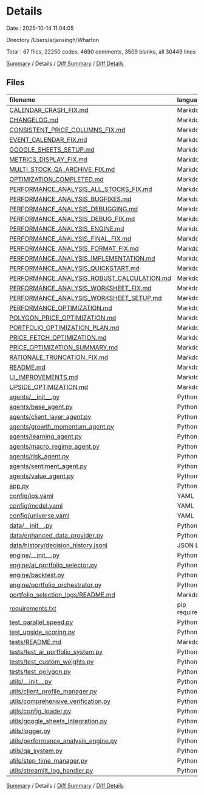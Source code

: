 # Details

Date : 2025-10-14 11:04:05

Directory /Users/arjansingh/Wharton

Total : 67 files,  22250 codes, 4690 comments, 3509 blanks, all 30449 lines

[Summary](results.md) / Details / [Diff Summary](diff.md) / [Diff Details](diff-details.md)

## Files
| filename | language | code | comment | blank | total |
| :--- | :--- | ---: | ---: | ---: | ---: |
| [CALENDAR\_CRASH\_FIX.md](/CALENDAR_CRASH_FIX.md) | Markdown | 283 | 0 | 78 | 361 |
| [CHANGELOG.md](/CHANGELOG.md) | Markdown | 197 | 0 | 47 | 244 |
| [CONSISTENT\_PRICE\_COLUMNS\_FIX.md](/CONSISTENT_PRICE_COLUMNS_FIX.md) | Markdown | 124 | 0 | 34 | 158 |
| [EVENT\_CALENDAR\_FIX.md](/EVENT_CALENDAR_FIX.md) | Markdown | 230 | 0 | 69 | 299 |
| [GOOGLE\_SHEETS\_SETUP.md](/GOOGLE_SHEETS_SETUP.md) | Markdown | 108 | 0 | 46 | 154 |
| [METRICS\_DISPLAY\_FIX.md](/METRICS_DISPLAY_FIX.md) | Markdown | 173 | 0 | 51 | 224 |
| [MULTI\_STOCK\_QA\_ARCHIVE\_FIX.md](/MULTI_STOCK_QA_ARCHIVE_FIX.md) | Markdown | 158 | 0 | 41 | 199 |
| [OPTIMIZATION\_COMPLETED.md](/OPTIMIZATION_COMPLETED.md) | Markdown | 122 | 0 | 29 | 151 |
| [PERFORMANCE\_ANALYSIS\_ALL\_STOCKS\_FIX.md](/PERFORMANCE_ANALYSIS_ALL_STOCKS_FIX.md) | Markdown | 174 | 0 | 45 | 219 |
| [PERFORMANCE\_ANALYSIS\_BUGFIXES.md](/PERFORMANCE_ANALYSIS_BUGFIXES.md) | Markdown | 219 | 0 | 50 | 269 |
| [PERFORMANCE\_ANALYSIS\_DEBUGGING.md](/PERFORMANCE_ANALYSIS_DEBUGGING.md) | Markdown | 234 | 0 | 75 | 309 |
| [PERFORMANCE\_ANALYSIS\_DEBUG\_FIX.md](/PERFORMANCE_ANALYSIS_DEBUG_FIX.md) | Markdown | 151 | 0 | 45 | 196 |
| [PERFORMANCE\_ANALYSIS\_ENGINE.md](/PERFORMANCE_ANALYSIS_ENGINE.md) | Markdown | 286 | 0 | 84 | 370 |
| [PERFORMANCE\_ANALYSIS\_FINAL\_FIX.md](/PERFORMANCE_ANALYSIS_FINAL_FIX.md) | Markdown | 174 | 0 | 59 | 233 |
| [PERFORMANCE\_ANALYSIS\_FORMAT\_FIX.md](/PERFORMANCE_ANALYSIS_FORMAT_FIX.md) | Markdown | 68 | 0 | 16 | 84 |
| [PERFORMANCE\_ANALYSIS\_IMPLEMENTATION.md](/PERFORMANCE_ANALYSIS_IMPLEMENTATION.md) | Markdown | 241 | 0 | 54 | 295 |
| [PERFORMANCE\_ANALYSIS\_QUICKSTART.md](/PERFORMANCE_ANALYSIS_QUICKSTART.md) | Markdown | 142 | 0 | 46 | 188 |
| [PERFORMANCE\_ANALYSIS\_ROBUST\_CALCULATION.md](/PERFORMANCE_ANALYSIS_ROBUST_CALCULATION.md) | Markdown | 269 | 0 | 80 | 349 |
| [PERFORMANCE\_ANALYSIS\_WORKSHEET\_FIX.md](/PERFORMANCE_ANALYSIS_WORKSHEET_FIX.md) | Markdown | 124 | 0 | 34 | 158 |
| [PERFORMANCE\_ANALYSIS\_WORKSHEET\_SETUP.md](/PERFORMANCE_ANALYSIS_WORKSHEET_SETUP.md) | Markdown | 135 | 0 | 52 | 187 |
| [PERFORMANCE\_OPTIMIZATION.md](/PERFORMANCE_OPTIMIZATION.md) | Markdown | 106 | 0 | 38 | 144 |
| [POLYGON\_PRICE\_OPTIMIZATION.md](/POLYGON_PRICE_OPTIMIZATION.md) | Markdown | 0 | 0 | 1 | 1 |
| [PORTFOLIO\_OPTIMIZATION\_PLAN.md](/PORTFOLIO_OPTIMIZATION_PLAN.md) | Markdown | 221 | 0 | 65 | 286 |
| [PRICE\_FETCH\_OPTIMIZATION.md](/PRICE_FETCH_OPTIMIZATION.md) | Markdown | 305 | 0 | 86 | 391 |
| [PRICE\_OPTIMIZATION\_SUMMARY.md](/PRICE_OPTIMIZATION_SUMMARY.md) | Markdown | 0 | 0 | 1 | 1 |
| [RATIONALE\_TRUNCATION\_FIX.md](/RATIONALE_TRUNCATION_FIX.md) | Markdown | 112 | 0 | 29 | 141 |
| [README.md](/README.md) | Markdown | 260 | 0 | 73 | 333 |
| [UI\_IMPROVEMENTS.md](/UI_IMPROVEMENTS.md) | Markdown | 306 | 0 | 105 | 411 |
| [UPSIDE\_OPTIMIZATION.md](/UPSIDE_OPTIMIZATION.md) | Markdown | 197 | 0 | 64 | 261 |
| [agents/\_\_init\_\_.py](/agents/__init__.py) | Python | 0 | 1 | 0 | 1 |
| [agents/base\_agent.py](/agents/base_agent.py) | Python | 68 | 40 | 19 | 127 |
| [agents/client\_layer\_agent.py](/agents/client_layer_agent.py) | Python | 190 | 72 | 51 | 313 |
| [agents/growth\_momentum\_agent.py](/agents/growth_momentum_agent.py) | Python | 328 | 41 | 43 | 412 |
| [agents/learning\_agent.py](/agents/learning_agent.py) | Python | 239 | 46 | 67 | 352 |
| [agents/macro\_regime\_agent.py](/agents/macro_regime_agent.py) | Python | 288 | 75 | 61 | 424 |
| [agents/risk\_agent.py](/agents/risk_agent.py) | Python | 338 | 130 | 62 | 530 |
| [agents/sentiment\_agent.py](/agents/sentiment_agent.py) | Python | 838 | 720 | 59 | 1,617 |
| [agents/value\_agent.py](/agents/value_agent.py) | Python | 279 | 43 | 44 | 366 |
| [app.py](/app.py) | Python | 7,007 | 1,862 | 312 | 9,181 |
| [config/ips.yaml](/config/ips.yaml) | YAML | 165 | 0 | 1 | 166 |
| [config/model.yaml](/config/model.yaml) | YAML | 123 | 17 | 14 | 154 |
| [config/universe.yaml](/config/universe.yaml) | YAML | 24 | 12 | 4 | 40 |
| [data/\_\_init\_\_.py](/data/__init__.py) | Python | 0 | 1 | 0 | 1 |
| [data/enhanced\_data\_provider.py](/data/enhanced_data_provider.py) | Python | 2,305 | 314 | 305 | 2,924 |
| [data/history/decision\_history.jsonl](/data/history/decision_history.jsonl) | JSON Lines | 105 | 0 | 1 | 106 |
| [engine/\_\_init\_\_.py](/engine/__init__.py) | Python | 0 | 1 | 0 | 1 |
| [engine/ai\_portfolio\_selector.py](/engine/ai_portfolio_selector.py) | Python | 304 | 250 | 62 | 616 |
| [engine/backtest.py](/engine/backtest.py) | Python | 274 | 62 | 73 | 409 |
| [engine/portfolio\_orchestrator.py](/engine/portfolio_orchestrator.py) | Python | 741 | 161 | 168 | 1,070 |
| [portfolio\_selection\_logs/README.md](/portfolio_selection_logs/README.md) | Markdown | 58 | 0 | 20 | 78 |
| [requirements.txt](/requirements.txt) | pip requirements | 20 | 7 | 7 | 34 |
| [test\_parallel\_speed.py](/test_parallel_speed.py) | Python | 109 | 13 | 31 | 153 |
| [test\_upside\_scoring.py](/test_upside_scoring.py) | Python | 125 | 7 | 5 | 137 |
| [tests/README.md](/tests/README.md) | Markdown | 95 | 0 | 31 | 126 |
| [tests/test\_ai\_portfolio\_system.py](/tests/test_ai_portfolio_system.py) | Python | 110 | 10 | 23 | 143 |
| [tests/test\_custom\_weights.py](/tests/test_custom_weights.py) | Python | 100 | 19 | 21 | 140 |
| [tests/test\_polygon.py](/tests/test_polygon.py) | Python | 65 | 9 | 24 | 98 |
| [utils/\_\_init\_\_.py](/utils/__init__.py) | Python | 0 | 1 | 0 | 1 |
| [utils/client\_profile\_manager.py](/utils/client_profile_manager.py) | Python | 264 | 53 | 48 | 365 |
| [utils/comprehensive\_verification.py](/utils/comprehensive_verification.py) | Python | 341 | 100 | 86 | 527 |
| [utils/config\_loader.py](/utils/config_loader.py) | Python | 115 | 17 | 24 | 156 |
| [utils/google\_sheets\_integration.py](/utils/google_sheets_integration.py) | Python | 209 | 90 | 59 | 358 |
| [utils/logger.py](/utils/logger.py) | Python | 86 | 24 | 23 | 133 |
| [utils/performance\_analysis\_engine.py](/utils/performance_analysis_engine.py) | Python | 1,070 | 367 | 148 | 1,585 |
| [utils/qa\_system.py](/utils/qa_system.py) | Python | 615 | 91 | 80 | 786 |
| [utils/step\_time\_manager.py](/utils/step_time_manager.py) | Python | 133 | 34 | 35 | 202 |
| [utils/streamlit\_log\_handler.py](/utils/streamlit_log_handler.py) | Python | 0 | 0 | 1 | 1 |

[Summary](results.md) / Details / [Diff Summary](diff.md) / [Diff Details](diff-details.md)